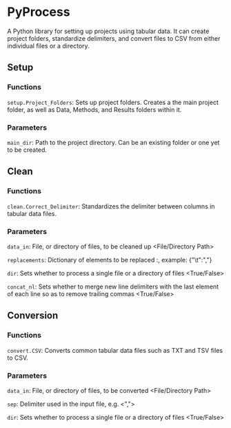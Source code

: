 # PyProcess
A Python library for setting up projects using tabular data. It can create project folders, standardize delimiters, and convert files to CSV from either individual files or a directory.

## Setup
### Functions
`setup.Project_Folders`: Sets up project folders. Creates a the main project folder, as well as Data, Methods, and Results folders within it.
### Parameters
`main_dir`: Path to the project directory. Can be an existing folder or one yet to be created.

## Clean
### Functions
`clean.Correct_Delimiter`: Standardizes the delimiter between columns in tabular data files.
### Parameters
`data_in`: File, or directory of files, to be cleaned up <File/Directory Path>

`replacements`: Dictionary of elements to be replaced <to be replaced>:<replacment>, example: {"\t":","}
  
`dir`: Sets whether to process a single file or a directory of files <True/False>
  
`concat_nl`: Sets whether to merge new line delimiters with the last element of each line so as to remove trailing commas <True/False>

## Conversion
### Functions
`convert.CSV`: Converts common tabular data files such as TXT and TSV files to CSV.
### Parameters
`data_in`: File, or directory of files, to be converted <File/Directory Path>
  
`sep`: Delimiter used in the input file, e.g. <",">
  
`dir`: Sets whether to process a single file or a directory of files <True/False>
